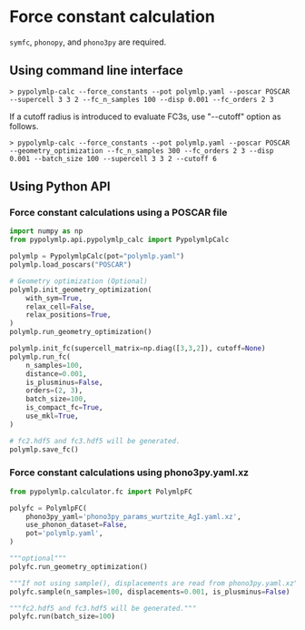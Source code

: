 # Force constant calculation
`symfc`, `phonopy`, and `phono3py` are required.

## Using command line interface
```shell
> pypolymlp-calc --force_constants --pot polymlp.yaml --poscar POSCAR --supercell 3 3 2 --fc_n_samples 100 --disp 0.001 --fc_orders 2 3
```
If a cutoff radius is introduced to evaluate FC3s, use "--cutoff" option as follows.
```shell
> pypolymlp-calc --force_constants --pot polymlp.yaml --poscar POSCAR --geometry_optimization --fc_n_samples 300 --fc_orders 2 3 --disp 0.001 --batch_size 100 --supercell 3 3 2 --cutoff 6
```

## Using Python API

### Force constant calculations using a POSCAR file
```python
import numpy as np
from pypolymlp.api.pypolymlp_calc import PypolymlpCalc

polymlp = PypolymlpCalc(pot="polymlp.yaml")
polymlp.load_poscars("POSCAR")

# Geometry optimization (Optional)
polymlp.init_geometry_optimization(
    with_sym=True,
    relax_cell=False,
    relax_positions=True,
)
polymlp.run_geometry_optimization()

polymlp.init_fc(supercell_matrix=np.diag([3,3,2]), cutoff=None)
polymlp.run_fc(
    n_samples=100,
    distance=0.001,
    is_plusminus=False,
    orders=(2, 3),
    batch_size=100,
    is_compact_fc=True,
    use_mkl=True,
)

# fc2.hdf5 and fc3.hdf5 will be generated.
polymlp.save_fc()
```

### Force constant calculations using phono3py.yaml.xz
```python
from pypolymlp.calculator.fc import PolymlpFC

polyfc = PolymlpFC(
    phono3py_yaml='phono3py_params_wurtzite_AgI.yaml.xz',
    use_phonon_dataset=False,
    pot='polymlp.yaml',
)

"""optional"""
polyfc.run_geometry_optimization()

"""If not using sample(), displacements are read from phono3py.yaml.xz"""
polyfc.sample(n_samples=100, displacements=0.001, is_plusminus=False)

"""fc2.hdf5 and fc3.hdf5 will be generated."""
polyfc.run(batch_size=100)
```

